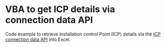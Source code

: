 # VBA to get ICP details via connection data API
Code example to retrieve Installation control Point (ICP) details via the [ICP connection data API](https://emi.portal.azure-api.net/products/56a92b7074ff88075485e86b) into Excel.
